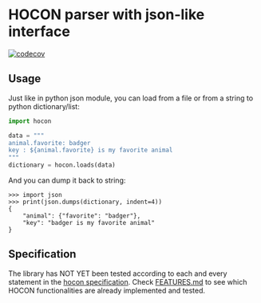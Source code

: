 # HOCON parser with json-like interface

[![codecov](https://codecov.io/github/myjniak/hocon/graph/badge.svg?token=ZY5KK0BSJY)](https://codecov.io/github/myjniak/hocon)

## Usage

Just like in python json module, you can load from a file or from a string to python dictionary/list:

```python
import hocon

data = """
animal.favorite: badger
key : ${animal.favorite} is my favorite animal
"""
dictionary = hocon.loads(data)
```

And you can dump it back to string:

```pycon
>>> import json
>>> print(json.dumps(dictionary, indent=4))
{
    "animal": {"favorite": "badger"},
    "key": "badger is my favorite animal"
}
```

## Specification

The library has NOT YET been tested according to each and every statement in
the [hocon specification](https://github.com/lightbend/config/blob/v1.4.3/HOCON.md).
Check [FEATURES.md](https://github.com/myjniak/hocon/blob/main/FEATURES.md) to see which HOCON functionalities are already implemented and tested.
